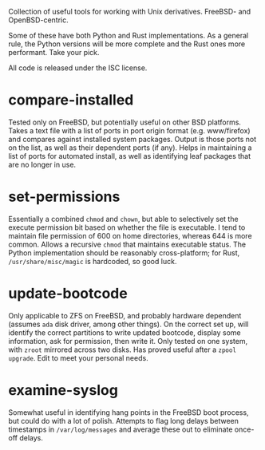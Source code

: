 Collection of useful tools for working with Unix derivatives. FreeBSD- and OpenBSD-centric.

Some of these have both Python and Rust implementations. As a general rule, the Python versions will be more complete and the Rust ones more performant. Take your pick.

All code is released under the ISC license.

compare-installed
=================

Tested only on FreeBSD, but potentially useful on other BSD platforms. Takes a text file with a list of ports in port origin format (e.g. www/firefox) and compares against installed system packages. Output is those ports not on the list, as well as their dependent ports (if any). Helps in maintaining a list of ports for automated install, as well as identifying leaf packages that are no longer in use.

set-permissions
===============

Essentially a combined `chmod` and `chown`, but able to selectively set the execute permission bit based on whether the file is executable. I tend to maintain file permission of 600 on home directories, whereas 644 is more common. Allows a recursive `chmod` that maintains executable status. The Python implementation should be reasonably cross-platform; for Rust, `/usr/share/misc/magic` is hardcoded, so good luck.

update-bootcode
===============

Only applicable to ZFS on FreeBSD, and probably hardware dependent (assumes `ada` disk driver, among other things). On the correct set up, will identify the correct partitions to write updated bootcode, display some information, ask for permission, then write it. Only tested on one system, with `zroot` mirrored across two disks. Has proved useful after a `zpool upgrade`. Edit to meet your personal needs.

examine-syslog
==============

Somewhat useful in identifying hang points in the FreeBSD boot process, but could do with a lot of polish. Attempts to flag long delays between timestamps in `/var/log/messages` and average these out to eliminate once-off delays.
